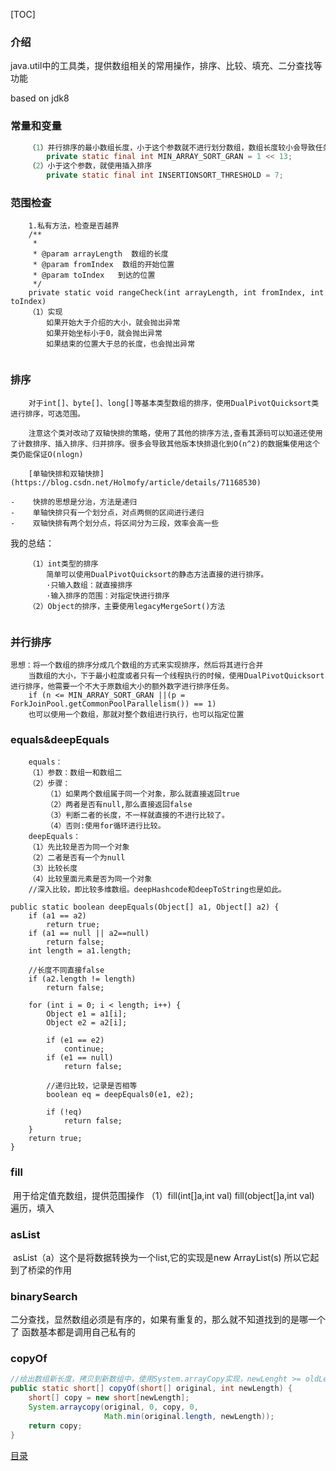 [TOC]



### 介绍

java.util中的工具类，提供数组相关的常用操作，排序、比较、填充、二分查找等功能

based on jdk8

### 常量和变量

```java
    （1）并行排序的最小数组长度，小于这个参数就不进行划分数组，数组长度较小会导致任务竞争，而导致内存效率低
        private static final int MIN_ARRAY_SORT_GRAN = 1 << 13;
    （2）小于这个参数，就使用插入排序
        private static final int INSERTIONSORT_THRESHOLD = 7;

```
### 范围检查

```
    1.私有方法，检查是否越界
    /**
     * 
     * @param arrayLength  数组的长度
     * @param fromIndex  数组的开始位置
     * @param toIndex   到达的位置
     */
    private static void rangeCheck(int arrayLength, int fromIndex, int toIndex) 
    （1）实现
        如果开始大于介绍的大小，就会抛出异常
        如果开始坐标小于0，就会抛出异常
        如果结束的位置大于总的长度，也会抛出异常


```
### 排序

```
    对于int[]、byte[]、long[]等基本类型数组的排序，使用DualPivotQuicksort类进行排序，可选范围。

    注意这个类对改动了双轴快排的策略，使用了其他的排序方法,查看其源码可以知道还使用了计数排序、插入排序、归并排序。很多会导致其他版本快排退化到O(n^2)的数据集使用这个类仍能保证O(nlogn)

    [单轴快排和双轴快排](https://blog.csdn.net/Holmofy/article/details/71168530)

-    快排的思想是分治，方法是递归
-    单轴快排只有一个划分点，对点两侧的区间进行递归
-    双轴快排有两个划分点，将区间分为三段，效率会高一些

```
我的总结：
```
    （1）int类型的排序
        简单可以使用DualPivotQuicksort的静态方法直接的进行排序。
        ·只输入数组：就直接排序
        ·输入排序的范围：对指定快进行排序
    （2）Object的排序，主要使用legacyMergeSort()方法


```
### 并行排序

```
思想：将一个数组的排序分成几个数组的方式来实现排序，然后将其进行合并
    当数组的大小，下于最小粒度或者只有一个线程执行的时候，使用DualPivotQuicksort进行排序，他需要一个不大于原数组大小的额外数字进行排序任务。
    if (n <= MIN_ARRAY_SORT_GRAN ||(p = ForkJoinPool.getCommonPoolParallelism()) == 1)
    也可以使用一个数组，那就对整个数组进行执行，也可以指定位置
```
### equals&deepEquals

```
    equals：
    （1）参数：数组一和数组二
    （2）步骤：
        （1）如果两个数组属于同一个对象，那么就直接返回true
        （2）两者是否有null,那么直接返回false
        （3）判断二者的长度，不一样就直接的不进行比较了。
        （4）否则:使用for循环进行比较。
    deepEquals：
    （1）先比较是否为同一个对象
    （2）二者是否有一个为null
    （3）比较长度
    （4）比较里面元素是否为同一个对象
    //深入比较，即比较多维数组。deepHashcode和deepToString也是如此。
```
    public static boolean deepEquals(Object[] a1, Object[] a2) {
        if (a1 == a2)
            return true;
        if (a1 == null || a2==null)
            return false;
        int length = a1.length;
    
        //长度不同直接false
        if (a2.length != length)
            return false;
    
        for (int i = 0; i < length; i++) {
            Object e1 = a1[i];
            Object e2 = a2[i];
    
            if (e1 == e2)
                continue;
            if (e1 == null)
                return false;
    
            //递归比较，记录是否相等
            boolean eq = deepEquals0(e1, e2);
    
            if (!eq)
                return false;
        }
        return true;
    }

### fill

​    用于给定值充数组，提供范围操作
    （1）fill(int[]a,int val)
     fill(object[]a,int val)
     遍历，填入

### asList

​    asList（a）这个是将数据转换为一个list,它的实现是new ArrayList(s)
    所以它起到了桥梁的作用

### binarySearch

​    二分查找，显然数组必须是有序的，如果有重复的，那么就不知道找到的是哪一个了
    函数基本都是调用自己私有的


### copyOf

```java
//给出数组新长度，拷贝到新数组中，使用System.arrayCopy实现，newLenght >= oldLength
public static short[] copyOf(short[] original, int newLength) {
    short[] copy = new short[newLength];
    System.arraycopy(original, 0, copy, 0,
                     Math.min(original.length, newLength));
    return copy;
}


```



[目录](https://github.com/wangwangla/biji/tree/master/README.md)



